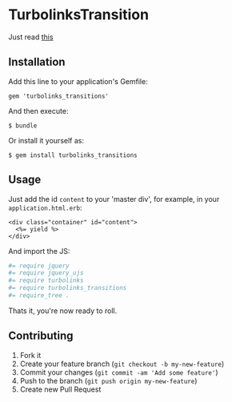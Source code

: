 # TurbolinksTransition

Just read [this](http://caarlos0.github.com/posts/animating-page-transitions-in-turbolinks/)

## Installation

Add this line to your application's Gemfile:

    gem 'turbolinks_transitions'

And then execute:

    $ bundle

Or install it yourself as:

    $ gem install turbolinks_transitions

## Usage

Just add the id `content` to your 'master div', for example, in your
`application.html.erb`:

```erb
<div class="container" id="content">
  <%= yield %>
</div>
```

And import the JS:

```coffeescript
#= require jquery
#= require jquery_ujs
#= require turbolinks
#= require turbolinks_transitions
#= require_tree .
```

Thats it, you're now ready to roll.

## Contributing

1. Fork it
2. Create your feature branch (`git checkout -b my-new-feature`)
3. Commit your changes (`git commit -am 'Add some feature'`)
4. Push to the branch (`git push origin my-new-feature`)
5. Create new Pull Request
